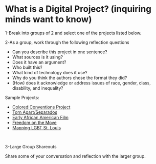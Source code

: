 # What is a Digital Project? (inquiring minds want to know)

1-Break into groups of 2 and select one of the projects listed below.

2-As a group, work through the following reflection questions
<ul>
 	<li>Can you describe this project in one sentence?</li>
 	<li>What sources is it using?</li>
 	<li>Does it have an argument?</li>
 	<li>Who built this?</li>
 	<li>What kind of technology does it use?</li>
 	<li>Why do you think the authors chose the format they did?</li>
 	<li>(How) does it acknowledge or address issues of race, gender, class, disability, and inequality?</li>
</ul>

Sample Projects:
<ul>
 	<li><a href="http://coloredconventions.org/">Colored Conventions Project</a></li>
 	<li><a href="http://xpmethod.plaintext.in/torn-apart/">Torn Apart/Separados</a></li>
 	<li><a href="http://dhbasecamp.humanities.ucla.edu/afamfilm/">Early African American Film</a></li>
 	<li><a href="https://freedomonthemove.org/">Freedom on the Move</a></li>
 	<li><a href="https://arcg.is/bi11u">Mapping LGBT St. Louis</a></li>
</ul>
&nbsp;

3-Large Group Shareouts

Share some of your conversation and reflection with the larger group.
